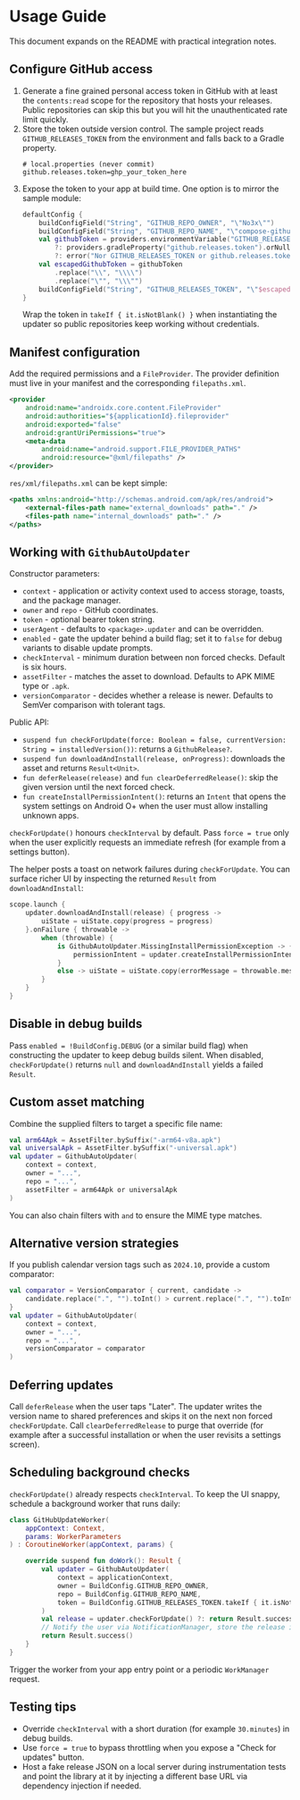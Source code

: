 # Usage Guide

This document expands on the README with practical integration notes.

## Configure GitHub access
1. Generate a fine grained personal access token in GitHub with at least the `contents:read` scope for the repository that hosts your releases. Public repositories can skip this but you will hit the unauthenticated rate limit quickly.
2. Store the token outside version control. The sample project reads `GITHUB_RELEASES_TOKEN` from the environment and falls back to a Gradle property.
   ```properties
   # local.properties (never commit)
   github.releases.token=ghp_your_token_here
   ```
3. Expose the token to your app at build time. One option is to mirror the sample module:
   ```kotlin
   defaultConfig {
       buildConfigField("String", "GITHUB_REPO_OWNER", "\"No3x\"")
       buildConfigField("String", "GITHUB_REPO_NAME", "\"compose-github-release-updater\"")
       val githubToken = providers.environmentVariable("GITHUB_RELEASES_TOKEN").orNull
           ?: providers.gradleProperty("github.releases.token").orNull
           ?: error("Nor GITHUB_RELEASES_TOKEN or github.releases.token are set")
       val escapedGithubToken = githubToken
           .replace("\\", "\\\\")
           .replace("\"", "\\\"")
       buildConfigField("String", "GITHUB_RELEASES_TOKEN", "\"$escapedGithubToken\"")
   }
   ```
   Wrap the token in `takeIf { it.isNotBlank() }` when instantiating the updater so public repositories keep working without credentials.

## Manifest configuration
Add the required permissions and a `FileProvider`. The provider definition must live in your manifest and the corresponding `filepaths.xml`.
```xml
<provider
    android:name="androidx.core.content.FileProvider"
    android:authorities="${applicationId}.fileprovider"
    android:exported="false"
    android:grantUriPermissions="true">
    <meta-data
        android:name="android.support.FILE_PROVIDER_PATHS"
        android:resource="@xml/filepaths" />
</provider>
```

`res/xml/filepaths.xml` can be kept simple:
```xml
<paths xmlns:android="http://schemas.android.com/apk/res/android">
    <external-files-path name="external_downloads" path="." />
    <files-path name="internal_downloads" path="." />
</paths>
```

## Working with `GithubAutoUpdater`
Constructor parameters:
- `context` - application or activity context used to access storage, toasts, and the package manager.
- `owner` and `repo` - GitHub coordinates.
- `token` - optional bearer token string.
- `userAgent` - defaults to `<package>.updater` and can be overridden.
- `enabled` - gate the updater behind a build flag; set it to `false` for debug variants to disable update prompts.
- `checkInterval` - minimum duration between non forced checks. Default is six hours.
- `assetFilter` - matches the asset to download. Defaults to APK MIME type or `.apk`.
- `versionComparator` - decides whether a release is newer. Defaults to SemVer comparison with tolerant tags.

Public API:
- `suspend fun checkForUpdate(force: Boolean = false, currentVersion: String = installedVersion())`: returns a `GithubRelease?`.
- `suspend fun downloadAndInstall(release, onProgress)`: downloads the asset and returns `Result<Unit>`.
- `fun deferRelease(release)` and `fun clearDeferredRelease()`: skip the given version until the next forced check.
- `fun createInstallPermissionIntent()`: returns an `Intent` that opens the system settings on Android O+ when the user must allow installing unknown apps.

`checkForUpdate()` honours `checkInterval` by default. Pass `force = true` only when the user explicitly requests an immediate refresh (for example from a settings button).

The helper posts a toast on network failures during `checkForUpdate`. You can surface richer UI by inspecting the returned `Result` from `downloadAndInstall`:
```kotlin
scope.launch {
    updater.downloadAndInstall(release) { progress ->
        uiState = uiState.copy(progress = progress)
    }.onFailure { throwable ->
        when (throwable) {
            is GithubAutoUpdater.MissingInstallPermissionException -> {
                permissionIntent = updater.createInstallPermissionIntent()
            }
            else -> uiState = uiState.copy(errorMessage = throwable.message ?: "Unknown error")
        }
    }
}
```


## Disable in debug builds
Pass `enabled = !BuildConfig.DEBUG` (or a similar build flag) when constructing the updater to keep debug builds silent. When disabled, `checkForUpdate()` returns `null` and `downloadAndInstall` yields a failed `Result`.

## Custom asset matching
Combine the supplied filters to target a specific file name:
```kotlin
val arm64Apk = AssetFilter.bySuffix("-arm64-v8a.apk")
val universalApk = AssetFilter.bySuffix("-universal.apk")
val updater = GithubAutoUpdater(
    context = context,
    owner = "...",
    repo = "...",
    assetFilter = arm64Apk or universalApk
)
```
You can also chain filters with `and` to ensure the MIME type matches.

## Alternative version strategies
If you publish calendar version tags such as `2024.10`, provide a custom comparator:
```kotlin
val comparator = VersionComparator { current, candidate ->
    candidate.replace(".", "").toInt() > current.replace(".", "").toInt()
}
val updater = GithubAutoUpdater(
    context = context,
    owner = "...",
    repo = "...",
    versionComparator = comparator
)
```

## Deferring updates
Call `deferRelease` when the user taps "Later". The updater writes the version name to shared preferences and skips it on the next non forced `checkForUpdate`. Call `clearDeferredRelease` to purge that override (for example after a successful installation or when the user revisits a settings screen).

## Scheduling background checks
`checkForUpdate()` already respects `checkInterval`. To keep the UI snappy, schedule a background worker that runs daily:
```kotlin
class GitHubUpdateWorker(
    appContext: Context,
    params: WorkerParameters
) : CoroutineWorker(appContext, params) {

    override suspend fun doWork(): Result {
        val updater = GithubAutoUpdater(
            context = applicationContext,
            owner = BuildConfig.GITHUB_REPO_OWNER,
            repo = BuildConfig.GITHUB_REPO_NAME,
            token = BuildConfig.GITHUB_RELEASES_TOKEN.takeIf { it.isNotBlank() }
        )
        val release = updater.checkForUpdate() ?: return Result.success()
        // Notify the user via NotificationManager, store the release info, etc.
        return Result.success()
    }
}
```
Trigger the worker from your app entry point or a periodic `WorkManager` request.

## Testing tips
- Override `checkInterval` with a short duration (for example `30.minutes`) in debug builds.
- Use `force = true` to bypass throttling when you expose a "Check for updates" button.
- Host a fake release JSON on a local server during instrumentation tests and point the library at it by injecting a different base URL via dependency injection if needed.

